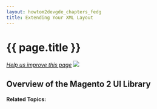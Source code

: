 ```yaml
---
layout: howtom2devgde_chapters_fedg
title: Extending Your XML Layout
---
```

 
<h1 id="layout_extend">{{ page.title }}</h1>

<p><a href="{{ site.githuburl }}guides/m2fedg/v1.0.0.0/layout/layout-extend.md" target="_blank"><em>Help us improve this page</em></a>&nbsp;<img src="{{ site.baseurl }}common/images/newWindow.gif"/></p>

<h2 id="fedg_using-ui-lib_overview">Overview of the Magento 2 UI Library</h2>




#### Related Topics:

